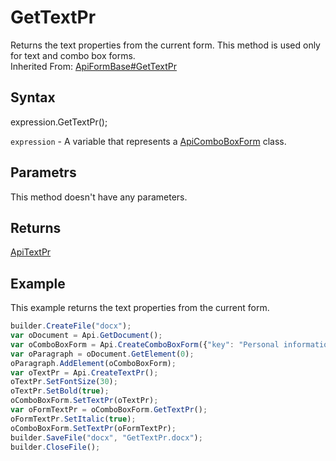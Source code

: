 # GetTextPr

Returns the text properties from the current form. This method is used only for text and combo box forms.<br>Inherited From: [ApiFormBase#GetTextPr](../../ApiFormBase/Methods/GetTextPr.md)

## Syntax

expression.GetTextPr();

`expression` - A variable that represents a [ApiComboBoxForm](../ApiComboBoxForm.md) class.

## Parametrs

This method doesn't have any parameters.

## Returns

[ApiTextPr](../../ApiTextPr/ApiTextPr.md)

## Example

This example returns the text properties from the current form.

```javascript
builder.CreateFile("docx");
var oDocument = Api.GetDocument();
var oComboBoxForm = Api.CreateComboBoxForm({"key": "Personal information", "tip": "Choose your country", "required": true, "placeholder": "Country", "editable": false, "autoFit": false, "items": ["Latvia", "USA", "UK"]});
var oParagraph = oDocument.GetElement(0);
oParagraph.AddElement(oComboBoxForm);
var oTextPr = Api.CreateTextPr();
oTextPr.SetFontSize(30);
oTextPr.SetBold(true);
oComboBoxForm.SetTextPr(oTextPr);
var oFormTextPr = oComboBoxForm.GetTextPr();
oFormTextPr.SetItalic(true);
oComboBoxForm.SetTextPr(oFormTextPr);
builder.SaveFile("docx", "GetTextPr.docx");
builder.CloseFile();
```